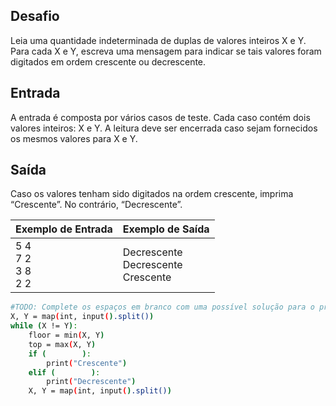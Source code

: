 ## Desafio

Leia uma quantidade indeterminada de duplas de valores inteiros X e Y. Para cada X e Y, escreva uma mensagem para indicar se tais valores foram digitados em ordem crescente ou decrescente.

## Entrada

A entrada é composta por vários casos de teste. Cada caso contém dois valores inteiros: X e Y. A leitura deve ser encerrada caso sejam fornecidos os mesmos valores para X e Y.

## Saída

Caso os valores tenham sido digitados na ordem crescente, imprima “Crescente”. No contrário, “Decrescente”.
 

| Exemplo de Entrada | Exemplo de Saída|
| ---|--- |
| 5 4<br />7 2<br />3 8<br />2 2 | Decrescente<br />Decrescente<br />Crescente |


```bash
#TODO: Complete os espaços em branco com uma possível solução para o problema.
X, Y = map(int, input().split())
while (X != Y): 
    floor = min(X, Y)
    top = max(X, Y)
    if (        ):
        print("Crescente")
    elif (        ):
        print("Decrescente")
    X, Y = map(int, input().split())

```
	

